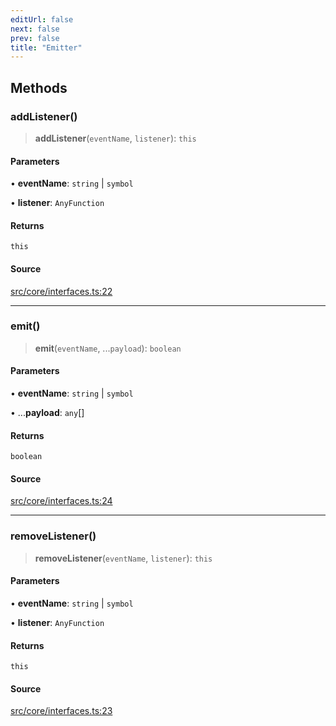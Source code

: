 ```yaml
---
editUrl: false
next: false
prev: false
title: "Emitter"
---
```


## Methods

### addListener()

> **addListener**(`eventName`, `listener`): `this`

#### Parameters

• **eventName**: `string` \| `symbol`

• **listener**: `AnyFunction`

#### Returns

`this`

#### Source

[src/core/interfaces.ts:22](https://github.com/sern-handler/handler/blob/45665292ae99b70b419575eef2271e29523a30e0/src/core/interfaces.ts#L22)

***

### emit()

> **emit**(`eventName`, ...`payload`): `boolean`

#### Parameters

• **eventName**: `string` \| `symbol`

• ...**payload**: `any`[]

#### Returns

`boolean`

#### Source

[src/core/interfaces.ts:24](https://github.com/sern-handler/handler/blob/45665292ae99b70b419575eef2271e29523a30e0/src/core/interfaces.ts#L24)

***

### removeListener()

> **removeListener**(`eventName`, `listener`): `this`

#### Parameters

• **eventName**: `string` \| `symbol`

• **listener**: `AnyFunction`

#### Returns

`this`

#### Source

[src/core/interfaces.ts:23](https://github.com/sern-handler/handler/blob/45665292ae99b70b419575eef2271e29523a30e0/src/core/interfaces.ts#L23)
